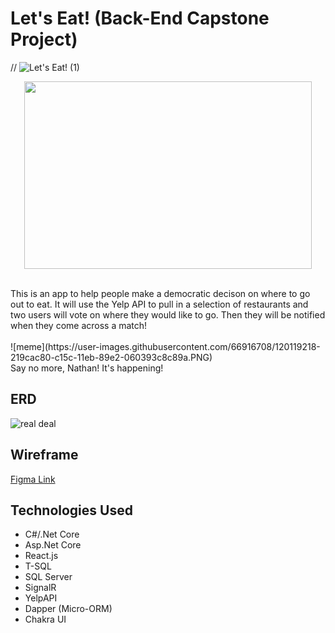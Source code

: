 # Let's Eat! (Back-End Capstone Project)
// ![Let's Eat! (1)](https://user-images.githubusercontent.com/66916708/121031097-af395700-c76f-11eb-986c-e37c3a3b6de0.gif)
<p align="center">
  <img width="460" height="300" src="https://user-images.githubusercontent.com/66916708/121031097-af395700-c76f-11eb-986c-e37c3a3b6de0.gif">
</p>
<br>
This is an app to help people make a democratic decison on where to go out to eat. It will use the Yelp API to pull in a selection of restaurants and two users will vote on where they would like to go. Then they will be notified when they come across a match!
<br>
<br>
![meme](https://user-images.githubusercontent.com/66916708/120119218-219cac80-c15c-11eb-89e2-060393c8c89a.PNG)
<br>
Say no more, Nathan! It's happening!

## ERD
![real deal](https://user-images.githubusercontent.com/66916708/122446575-7025b580-cf68-11eb-9df0-56027ff649d1.PNG)

## Wireframe
[Figma Link](https://www.figma.com/file/8Y2m4wZ04D8z9p2339RMKL/Food-Matcher?node-id=0%3A1)

## Technologies Used
* C#/.Net Core
* Asp.Net Core
* React.js
* T-SQL
* SQL Server
* SignalR
* YelpAPI
* Dapper (Micro-ORM)
* Chakra UI

